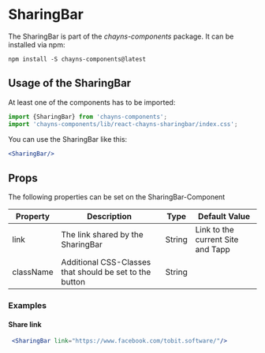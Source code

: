 # SharingBar

The SharingBar is part of the *chayns-components* package. It can be installed via npm:

    npm install -S chayns-components@latest


## Usage of the SharingBar
At least one of the components has to be imported:

```jsx
import {SharingBar} from 'chayns-components';
import 'chayns-components/lib/react-chayns-sharingbar/index.css';
```


You can use the SharingBar like this:
```jsx
<SharingBar/>
```

## Props
The following properties can be set on the SharingBar-Component

| Property   | Description                                                                                        | Type    | Default Value |
|------------|-----------------------------------------------------------------------------------------------------|--------|--------------|
| link | The link shared by the SharingBar                                                           | String | Link to the current Site and Tapp |
| className | Additional CSS-Classes that should be set to the button                                                        | String |


### Examples
#### Share link
```jsx
 <SharingBar link="https://www.facebook.com/tobit.software/"/>
```
